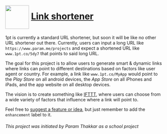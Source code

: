 # <img align="center" width="75" src="https://raw.githubusercontent.com/paramt/1pt/master/resources/favicon/android-chrome-512x512.png">  [Link shortener](https://www.1pt.co)

1pt is currently a standard URL shortener, but soon it will be like no other URL shortener out there. Currently, users can input a long URL like ```https://www.param.me/projects``` and expect a shortened URL like ```www.1pt.co/5dy7``` that points to said long URL.

The goal for this project is to allow users to generate smart & dynamic links where links can point to different destinations based on factors like user agent or country. For example, a link like ```www.1pt.co/MyApp``` would point to the *Play Store* on all android devices, the *App Store* on all iPhones and iPads, and the app website on all desktop devices.

The vision is to create something like [IFTTT](https://ifttt.com/), where users can choose from a wide variety of factors that influence where a link will point to.

Feel free to [suggest a feature or idea](https://github.com/paramt/1pt/issues/new), but just remember to add the ```enhancement``` label to it.

###### This project was initiated by Param Thakkar as a school project

